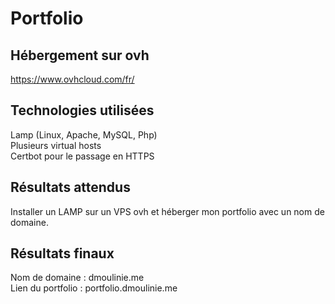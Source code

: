 # Portfolio <br>

## Hébergement sur ovh <br>
https://www.ovhcloud.com/fr/ <br>

## Technologies utilisées <br>
Lamp (Linux, Apache, MySQL, Php) <br>
Plusieurs virtual hosts <br>
Certbot pour le passage en HTTPS <br>

## Résultats attendus <br>
Installer un LAMP sur un VPS ovh et héberger mon portfolio avec un nom de domaine. <br>

## Résultats finaux <br>
Nom de domaine : dmoulinie.me <br>
Lien du portfolio : portfolio.dmoulinie.me <br>

